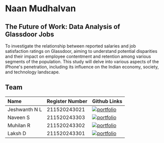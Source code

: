 
# Naan Mudhalvan
## The Future of Work: Data Analysis of Glassdoor Jobs
To investigate the relationship between reported salaries and job satisfaction ratings on Glassdoor, aiming to understand potential disparities and their impact on employee contentment and retention among various segments of the population. This study will delve into various aspects of the iPhone's penetration, including its influence on the Indian economy, society, and technology landscape.


## Team



| Name | Register Number     | Github Links                      |
| :-------- | :------- | :-------------------------------- |
| Jeshwanth N L | 211520243021 | [![portfolio](https://img.shields.io/badge/GitHub-100000?style=for-the-badge&logo=github&logoColor=white)]((https://github.com/jeshwanthnl)) |
| Naveen S      | 211520243303 | [![portfolio](https://img.shields.io/badge/GitHub-100000?style=for-the-badge&logo=github&logoColor=white)]((https://github.com/naveensaye)) |
| Muhilan R     | 211520243302 | [![portfolio](https://img.shields.io/badge/GitHub-100000?style=for-the-badge&logo=github&logoColor=white)](https://github.com/muhilanraju) |
| Laksh D       | 211520243301 | [![portfolio](https://img.shields.io/badge/GitHub-100000?style=for-the-badge&logo=github&logoColor=white)](https://github.com/lj080303) |





